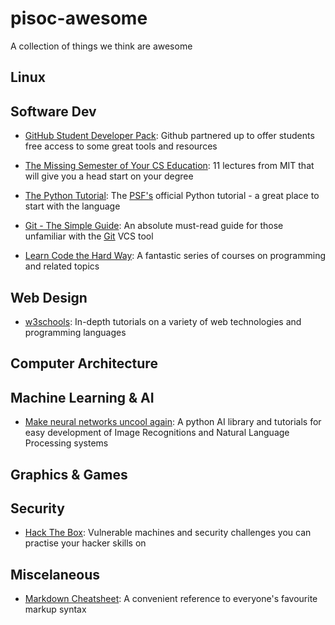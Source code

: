 # pisoc-awesome

A collection of things we think are awesome

## Linux

## Software Dev
- [GitHub Student Developer Pack](https://education.github.com/pack#offers):
Github partnered up to offer students free access to some great tools and resources

- [The Missing Semester of Your CS Education](https://missing.csail.mit.edu/): 
11 lectures from MIT that will give you a head start on your degree

- [The Python Tutorial](https://docs.python.org/3/tutorial/):
The [PSF's](https://www.python.org/psf/) official Python tutorial - a great place to start with the language

- [Git - The Simple Guide](https://rogerdudler.github.io/git-guide/):
An absolute must-read guide for those unfamiliar with the [Git](https://git-scm.com/) VCS tool

- [Learn Code the Hard Way](https://learncodethehardway.org/#course-list):
A fantastic series of courses on programming and related topics

## Web Design
- [w3schools](https://www.w3schools.com/):
In-depth tutorials on a variety of web technologies and programming languages

## Computer Architecture

## Machine Learning & AI
- [Make neural networks uncool again](https://www.fast.ai/):
A python AI library and tutorials for easy development of Image Recognitions and Natural Language Processing systems
## Graphics & Games

## Security
- [Hack The Box](https://www.hackthebox.eu/):
Vulnerable machines and security challenges you can practise your hacker skills on

## Miscelaneous


- [Markdown Cheatsheet](https://github.com/adam-p/markdown-here/wiki/Markdown-Cheatsheet):
  A convenient reference to everyone's favourite markup syntax

